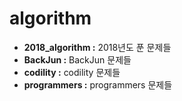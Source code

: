 # algorithm

* **2018_algorithm :** 2018년도 푼 문제들
* **BackJun :** BackJun 문제들
* **codility :** codility 문제들
* **programmers :** programmers 문제들
